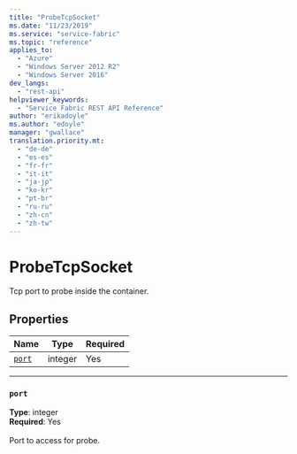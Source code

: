 ```yaml
---
title: "ProbeTcpSocket"
ms.date: "11/23/2019"
ms.service: "service-fabric"
ms.topic: "reference"
applies_to: 
  - "Azure"
  - "Windows Server 2012 R2"
  - "Windows Server 2016"
dev_langs: 
  - "rest-api"
helpviewer_keywords: 
  - "Service Fabric REST API Reference"
author: "erikadoyle"
ms.author: "edoyle"
manager: "gwallace"
translation.priority.mt: 
  - "de-de"
  - "es-es"
  - "fr-fr"
  - "it-it"
  - "ja-jp"
  - "ko-kr"
  - "pt-br"
  - "ru-ru"
  - "zh-cn"
  - "zh-tw"
---
```

# ProbeTcpSocket

Tcp port to probe inside the container.

## Properties
| Name | Type | Required |
| --- | --- | --- |
| [`port`](#port) | integer | Yes |

____
### `port`
__Type__: integer <br/>
__Required__: Yes<br/>
<br/>
Port to access for probe.
